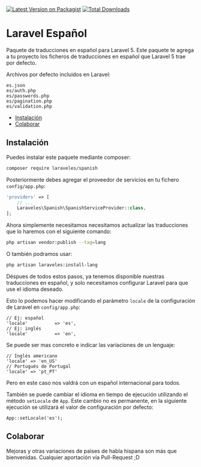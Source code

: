
[![Latest Version on Packagist](https://img.shields.io/packagist/v/laraveles/spanish.svg?style=flat-square)](https://packagist.org/packages/laraveles/spanish)
[![Total Downloads](https://img.shields.io/packagist/dt/laraveles/spanish.svg?style=flat-square)](https://packagist.org/packages/laraveles/spanish)

# Laravel Español

Paquete de traducciones en español para Laravel 5. Este paquete te agrega a tu proyecto los ficheros de traducciones en español que Laravel 5 trae por defecto.

Archivos por defecto incluidos en Laravel:

```
es.json
es/auth.php
es/passwords.php
es/pagination.php
es/validation.php
```

- [Instalación](#instalar)
- [Colaborar](#colaborar)


<a name="instalar"></a>
## Instalación

Puedes instalar este paquete mediante composer:

```bash
composer require laraveles/spanish
```

Posteriormente debes agregar el proveedor de servicios en tu fichero `config/app.php`:

```php
'providers' => [
    // ...
    Laraveles\Spanish\SpanishServiceProvider::class,
];
```

Ahora simplemente necesitamos necesitamos actualizar las traducciones que lo haremos con el siguiente comando:

```bash
php artisan vendor:publish --tag=lang
```

O también podramos usar:

```bash
php artisan laraveles:install-lang
```


Déspues de todos estos pasos, ya tenemos disponible nuestras traducciones en español, y solo necesitamos configurar Laravel para que use el idioma deseado.

Esto lo podemos hacer modificando el parámetro `locale` de la configuración de Laravel en `config/app.php`:

```
// Ej: español
'locale'          => 'es',
// Ej: inglés
'locale'          => 'en',
```

Se puede ser mas concreto e indicar las variaciones de un lenguaje:

```
// Inglés americano
'locale' => 'en_US'
// Portugués de Portugal
'locale' => 'pt_PT'
```

Pero en este caso nos valdrá con un español internacional para todos.

También se puede cambiar el idioma en tiempo de ejecución utilizando el método `setLocale` de `App`. Este cambio no es permanente, en la siguiente ejecución se utilizará el valor de configuración por defecto:

```
App::setLocale('es');
```

<a name="colaborar"></a>
## Colaborar

Mejoras y otras variaciones de paises de habla hispana son más que bienvenidas. Cualquier aportación vía Pull-Request ;D
